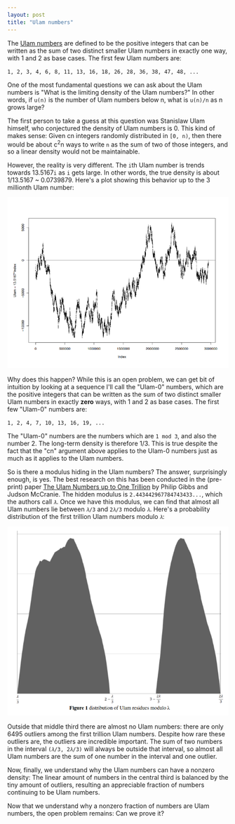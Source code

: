 ```yaml
---
layout: post
title: "Ulam numbers"
---
```


The [Ulam numbers](http://oeis.org/A002858) are defined to be
the positive integers that can be written as the sum of two distinct smaller Ulam numbers
in exactly one way, with 1 and 2 as base cases.
The first few Ulam numbers are:

```
1, 2, 3, 4, 6, 8, 11, 13, 16, 18, 26, 28, 36, 38, 47, 48, ...
```

One of the most fundamental questions we can ask about the Ulam numbers is
"What is the limiting density of the Ulam numbers?"
In other words, if `u(n)` is the number of Ulam numbers below n,
what is `u(n)/n` as n grows large?

The first person to take a guess at this question was Stanislaw Ulam himself,
who conjectured the density of Ulam numbers is 0.
This kind of makes sense:
Given cn integers randomly distributed in `[0, n)`,
then there would be about c<sup>2</sup>n ways to write `n` as the sum of
two of those integers, and so a linear density would not be maintainable.

However, the reality is very different.
The `i`th Ulam number is trends towards 13.5167`i` as `i` gets large.
In other words, the true density is about 1/13.5167 ~ 0.0739879.
Here's a plot showing this behavior up to the 3 millionth Ulam number:

![Ulam number plot](/assets/ulam-plot-1.png)

Why does this happen?
While this is an open problem,
we can get bit of intuition by looking at a sequence I'll call the
"Ulam-0" numbers,
which are the positive integers that can be written as the sum of two distinct smaller Ulam
numbers in exactly **zero** ways, with 1 and 2 as base cases.
The first few "Ulam-0" numbers are:

```
1, 2, 4, 7, 10, 13, 16, 19, ...
```

The "Ulam-0" numbers are the numbers which are `1 mod 3`, and also the number 2.
The long-term density is therefore 1/3.
This is true despite the fact that the "cn" argument above applies
to the Ulam-0 numbers just as much as it applies
to the Ulam numbers.

So is there a modulus hiding in the Ulam numbers?
The answer, surprisingly enough, is yes.
The best research on this has been conducted in the (pre-print) paper
[The Ulam Numbers up to One Trillion](_Gibbs/publication/320980165_The_Ulam_Numbers_up_to_One_Trillion/links/5a058786aca2726b4c78588d/The-Ulam-Numbers-up-to-One-Trillion.pdf)
by Philip Gibbs and Judson McCranie.
The hidden modulus is ``2.443442967784743433...``,
which the authors call `𝜆`.
Once we have this modulus, we can find that almost all Ulam numbers lie
between `𝜆/3` and `2𝜆/3` modulo `𝜆`.
Here's a probability distribution of the first trillion Ulam numbers
modulo `𝜆`:

![Ulam modulus plot](/assets/ulam-plot-2.png)

Outside that middle third there are almost no Ulam numbers:
there are only 6495 outliers among the first trillion Ulam numbers.
Despite how rare these outliers are,
the outliers are incredible important.
The sum of two numbers in the interval `(𝜆/3, 2𝜆/3)`
will always be outside that interval,
so almost all Ulam numbers are the sum of one number in the interval and one outlier.

Now, finally, we understand why the Ulam numbers can have a nonzero density:
The linear amount of numbers in the central third
is balanced by the tiny amount of outliers,
resulting an appreciable fraction of numbers continuing to be Ulam numbers.

Now that we understand why a nonzero fraction of numbers are Ulam numbers,
the open problem remains: Can we prove it?
